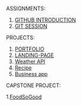 ASSIGNMENTS:
1. [GITHUB INTRODUCTION](https://github.com/Sarisha-T/LU-FS-PGP-GITHUB)
2. [GIT SESSION](https://github.com/Sarisha-T/LU-FS-Web-dev-GIT)

PROJECTS:
1. [PORTFOLIO](https://github.com/Sarisha-T/PORTFOLIO-SARISHA-LU)
2. [LANDING-PAGE](https://github.com/Sarisha-T/LANDING-PAGE)
3. [Weather API](https://github.com/Sarisha-T/Weather-API)
4. [Recipe](https://github.com/Sarisha-T/recipes)
5. [Business app](https://github.com/Sarisha-T/DumpIt)

CAPSTONE PROJECT:

1.[FoodSoGood](https://github.com/Sarisha-T/GOODFOOD)

